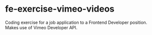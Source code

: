 # fe-exercise-vimeo-videos
Coding exercise for a job application to a Frontend Developer position.
Makes use of Vimeo Developer API. 
